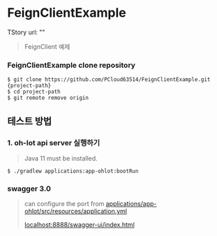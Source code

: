 # FeignClientExample

TStory url: ""
> FeignClient 예제

### FeignClientExample clone repository
```shell
$ git clone https://github.com/PCloud63514/FeignClientExample.git {project-path}
$ cd project-path
$ git remote remove origin
```
## 테스트 방법
### 1. oh-lot api server 실행하기
> Java 11 must be installed.
```shell
$ ./gradlew applications:app-ohlot:bootRun
```

### swagger 3.0
> can configure the port from [applications/app-ohlot/src/resources/application.yml](https://github.com/PCloud63514/webapp-ohlot/blob/main/applications/app-ohlot/src/main/resources/application.yml)
>
> [localhost:8888/swagger-ui/index.html](http://localhost:8888/swagger-ui/index.html)